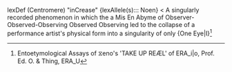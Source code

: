
lexDef (Centromere) "inCrease" {lexAllele(s)::: Noen} < A singularly recorded phenomenon in which the a Mis En Abyme of Observer-Observed-Observing Observed Observing led to the collapse of a performance artist's physical form into a singularity of only {One Eye|I}[^inCreaseNoen]

[^inCreaseNoen]: Entoetymological Assays of ⧖eno's 'TAKE UP REÆL' of ERA_i|o, Prof. Ed. O. & Thing, ERA_U
